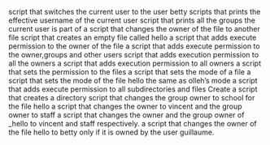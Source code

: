 script that switches the current user to the user betty
scripts that prints the effective username of the current user
 script that prints all the groups the current user is part of
a script that changes the owner of the file to another file
script that creates an empty file called hello
 a script that adds execute permission to the owner of the file
 a script that adds execute permission to the owner,groups and other users
 script that adds execution permission to all the owners
a script that adds execution permission to all owners
 a script that sets the permission to the files
 a script that sets the mode of a file
 a script that sets the mode of the file hello the same as olleh’s mode
a script that adds execute permission to all subdirectories and files
Create a script that creates a directory 
 script that changes the group owner to school for the file hello
 a script that changes the owner to vincent and the group owner to staff
a script that changes the owner and the group owner of _hello to vincent and staff respectively.
a script that changes the owner of the file hello to betty only if it is owned by the user guillaume.
